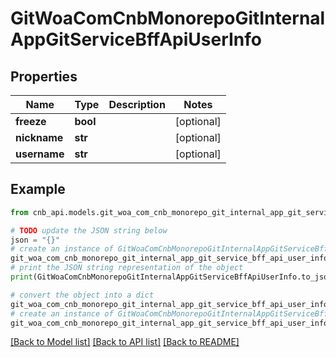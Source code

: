 # GitWoaComCnbMonorepoGitInternalAppGitServiceBffApiUserInfo


## Properties

Name | Type | Description | Notes
------------ | ------------- | ------------- | -------------
**freeze** | **bool** |  | [optional] 
**nickname** | **str** |  | [optional] 
**username** | **str** |  | [optional] 

## Example

```python
from cnb_api.models.git_woa_com_cnb_monorepo_git_internal_app_git_service_bff_api_user_info import GitWoaComCnbMonorepoGitInternalAppGitServiceBffApiUserInfo

# TODO update the JSON string below
json = "{}"
# create an instance of GitWoaComCnbMonorepoGitInternalAppGitServiceBffApiUserInfo from a JSON string
git_woa_com_cnb_monorepo_git_internal_app_git_service_bff_api_user_info_instance = GitWoaComCnbMonorepoGitInternalAppGitServiceBffApiUserInfo.from_json(json)
# print the JSON string representation of the object
print(GitWoaComCnbMonorepoGitInternalAppGitServiceBffApiUserInfo.to_json())

# convert the object into a dict
git_woa_com_cnb_monorepo_git_internal_app_git_service_bff_api_user_info_dict = git_woa_com_cnb_monorepo_git_internal_app_git_service_bff_api_user_info_instance.to_dict()
# create an instance of GitWoaComCnbMonorepoGitInternalAppGitServiceBffApiUserInfo from a dict
git_woa_com_cnb_monorepo_git_internal_app_git_service_bff_api_user_info_from_dict = GitWoaComCnbMonorepoGitInternalAppGitServiceBffApiUserInfo.from_dict(git_woa_com_cnb_monorepo_git_internal_app_git_service_bff_api_user_info_dict)
```
[[Back to Model list]](../README.md#documentation-for-models) [[Back to API list]](../README.md#documentation-for-api-endpoints) [[Back to README]](../README.md)


